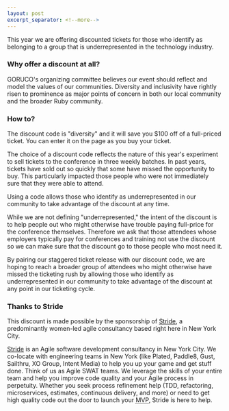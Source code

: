 ```yaml
---
layout: post
excerpt_separator: <!--more-->
---
```


<p>
  This year we are offering discounted tickets
  for those who identify as belonging to
  a group that is underrepresented in the technology industry.</p>

<h3>Why offer a discount at all?</h3>

<p>
  GORUCO's organizing committee believes our event
  should reflect and model the values of our communities.
  Diversity and inclusivity have rightly risen to prominence
  as major points of concern in both our local community and
  the broader Ruby community.</p>

<!--more-->

<h3>How to?</h3>

<p>
  The discount code is "diversity"
  and it will save you $100 off of a full-priced ticket.
  You can enter it on the page as you buy your ticket.</p>

<p>
  The choice of a discount code reflects the nature of this year's experiment
  to sell tickets to the conference in three weekly batches.
  In past years, tickets have sold out so quickly
  that some have missed the opportunity to buy.
  This particularly impacted those people
  who were not immediately sure that they were able to attend.</p>

<p>
  Using a code allows those who identify as underrepresented in our community
  to take advantage of the discount at any time.</p>

<p>
  While we are not defining "underrepresented," the intent of the discount is
  to help people out who might otherwise
  have trouble paying full-price for the conference themselves.
  Therefore we ask that those attendees whose employers typically pay
  for conferences and training not use the discount
  so we can make sure that the discount go to those people who most need it.</p>

<p>
  By pairing our staggered ticket release with our discount code,
  we are hoping to reach a broader group of attendees
  who might otherwise have missed the ticketing rush
  by allowing those who identify as underrepresented in our community
  to take advantage of the discount at any point in our ticketing cycle.</p>

<h3>Thanks to Stride</h3>

<p>
  This discount is made possible by the sponsorship of
  <a href="http://www.stridenyc.com/">Stride</a>,
  a predominantly women-led agile consultancy based right here in New York City.
</p>

<p>
  <a href="http://www.stridenyc.com/">Stride</a> is an
  Agile software development consultancy in New York City.
  We co-locate with engineering teams in New York (like Plated, Paddle8, Gust,
  Sailthru, XO Group, Intent Media) to help you up your game and get stuff done.
  Think of us as Agile SWAT teams. We leverage the skills of your entire team
  and help you improve code quality and your Agile process in perpetuity.
  Whether you seek process refinement help  (TDD, refactoring, microservices,
  estimates, continuous delivery, and more) or need to get high quality code
  out the door to launch your <abbr title="Minimal Viable Product">MVP</abbr>,
  Stride is here to help.
</p>
